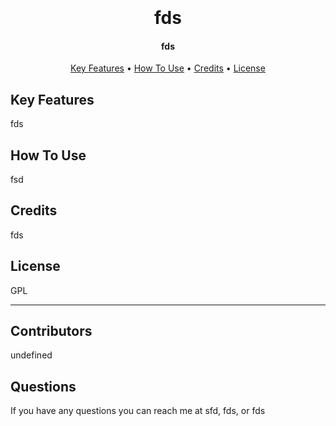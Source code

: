 <h1 align="center">
  <br>
  <br>
  fds
  <br>
</h1>

<h4 align="center">fds</h4>


<p align="center">
  <a href="#key-features">Key Features</a> •
  <a href="#how-to-use">How To Use</a> •
  <a href="#credits">Credits</a> •
  <a href="#license">License</a>
</p>


## Key Features
fds


## How To Use

fsd


## Credits
fds


## License
GPL


---
## Contributors
undefined
  
  
## Questions
<p> If you have any questions you can reach me at sfd, fds, or fds</p>